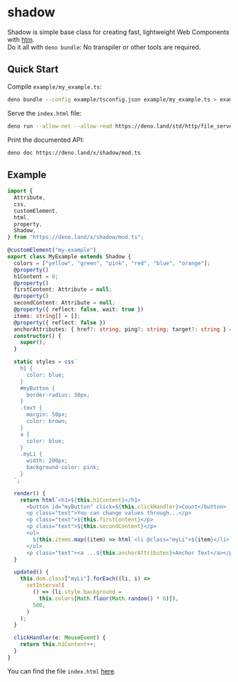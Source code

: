 # shadow

Shadow is simple base class for creating fast, lightweight Web Components with
[htm](https://github.com/developit/htm).\
Do it all with `deno bundle`: No transpiler or other tools are required.

## Quick Start

Compile `example/my_example.ts`:

```bash
deno bundle --config example/tsconfig.json example/my_example.ts > example/my_example.js
```

Serve the `index.html` file:

```bash
deno run --allow-net --allow-read https://deno.land/std/http/file_server.ts example/
```

Print the documented API:

```bash
deno doc https://deno.land/x/shadow/mod.ts
```

## Example

```typescript
import {
  Attribute,
  css,
  customElement,
  html,
  property,
  Shadow,
} from "https://deno.land/x/shadow/mod.ts";

@customElement("my-example")
export class MyExample extends Shadow {
  colors = ["yellow", "green", "pink", "red", "blue", "orange"];
  @property()
  h1Content = 0;
  @property()
  firstContent: Attribute = null;
  @property()
  secondContent: Attribute = null;
  @property({ reflect: false, wait: true })
  items: string[] = [];
  @property({ reflect: false })
  anchorAttributes: { href?: string; ping?: string; target?: string } = {};
  constructor() {
    super();
  }

  static styles = css`
    h1 {
      color: blue;
    }
    #myButton {
      border-radius: 30px;
    }
    .text {
      margin: 50px;
      color: brown;
    }
    a {
      color: blue;
    }
    .myLi {
      width: 200px;
      background-color: pink;
    }
  `;

  render() {
    return html`<h1>${this.h1Content}</h1>
      <button id="myButton" click=${this.clickHandler}>Count</button>
      <p class="text">You can change values through...</p>
      <p class="text">${this.firstContent}</p>
      <p class="text">${this.secondContent}</p>
      <ul>
        ${this.items.map((item) => html`<li @class="myLi">${item}</li>`)}
      </ul>
      <p class="text"><a ...${this.anchorAttributes}>Anchor Text</a></p>`;
  }

  updated() {
    this.dom.class["myLi"].forEach((li, i) =>
      setInterval(
        () => (li.style.background =
          this.colors[Math.floor(Math.random() * 6)]),
        500,
      )
    );
  }

  clickHandler(e: MouseEvent) {
    return this.h1Content++;
  }
}
```

You can find the file `index.html`
[here](https://github.com/timonson/shadow/tree/main/example).
